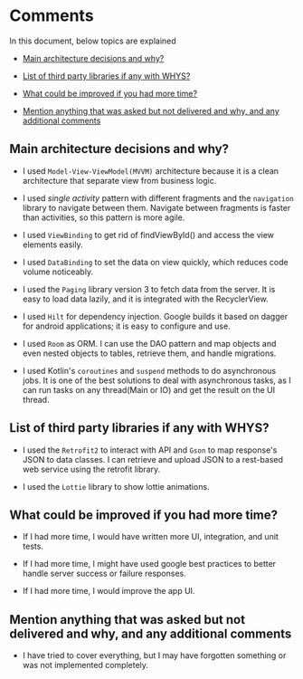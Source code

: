 # Comments 
In this document, below topics are explained

* [Main architecture decisions and why?](#Main-architecture-decisions-and-why?)

* [List of third party libraries if any with WHYS?](#List-of-third-party-libraries-if-any-with-WHYS?)

* [What could be improved if you had more time?](#What-could-be-improved-if-you-had-more-time?)
  
* [Mention anything that was asked but not delivered and why, and any additional comments](#Mention-anything-that-was-asked-but-not-delivered-and-why,-and-any-additional-comments)


## Main architecture decisions and why?

* I used `Model-View-ViewModel(MVVM)` architecture because it is a clean architecture that separate view from business logic.

* I used _single activity_ pattern with different fragments and the `navigation` library to navigate between them. Navigate between fragments is faster than activities, so this pattern is more agile. 

* I used `ViewBinding` to get rid of findViewById() and access the view elements easily.

* I used `DataBinding` to set the data on view quickly, which reduces code volume noticeably.

* I used the `Paging`  library version 3 to fetch data from the server. It is easy to load data lazily, and it is integrated with the RecyclerView.

* I used `Hilt` for dependency injection. Google builds it based on dagger for android applications; it is easy to configure and use.

* I used `Room` as ORM. I can use the DAO pattern and map objects and even nested objects to tables, retrieve them, and handle migrations.

* I used Kotlin's `coroutines` and `suspend` methods to do asynchronous jobs. It is one of the best solutions to deal with asynchronous tasks, as I can run tasks on any thread(Main or IO) and get the result on the UI thread.

## List of third party libraries if any with WHYS?

* I used the `Retrofit2` to interact with API and `Gson` to map response's JSON to data classes. I can retrieve and upload JSON to a rest-based web service using the retrofit library.

* I used the `Lottie` library to show lottie animations.

## What could be improved if you had more time?

* If I had more time, I would have written more UI, integration, and unit tests.

* If I had more time, I might have used google best practices to better handle server success or failure responses.

* If I had more time, I would improve the app UI.

## Mention anything that was asked but not delivered and why, and any additional comments

* I have tried to cover everything, but I may have forgotten something or was not implemented completely. 